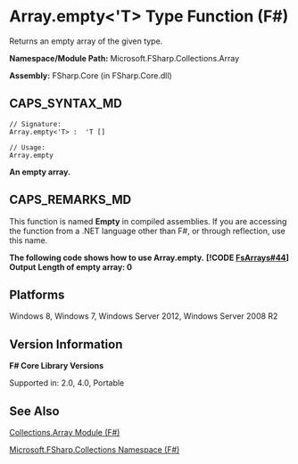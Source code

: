 # Array.empty<'T> Type Function (F#)

Returns an empty array of the given type.

**Namespace/Module Path:** Microsoft.FSharp.Collections.Array

**Assembly:** FSharp.Core (in FSharp.Core.dll)


## CAPS_SYNTAX_MD

```
// Signature:
Array.empty<'T> :  'T []

// Usage:
Array.empty
```
**An empty array.**
## CAPS_REMARKS_MD
This function is named **Empty** in compiled assemblies. If you are accessing the function from a .NET language other than F#, or through reflection, use this name.

**The following code shows how to use Array.empty.**
**[!CODE [FsArrays#44](../CodeSnippet/VS_Snippets_Fsharp/fsarrays/FSharp/fs/program.fs#44)]**
**Output**
**Length of empty array: 0**
## Platforms
Windows 8, Windows 7, Windows Server 2012, Windows Server 2008 R2


## Version Information
**F# Core Library Versions**

Supported in: 2.0, 4.0, Portable




## See Also
[Collections.Array Module &#40;F&#35;&#41;](Collections.Array+Module+%28F%23%29.md)

[Microsoft.FSharp.Collections Namespace &#40;F&#35;&#41;](Microsoft.FSharp.Collections+Namespace+%28F%23%29.md)

